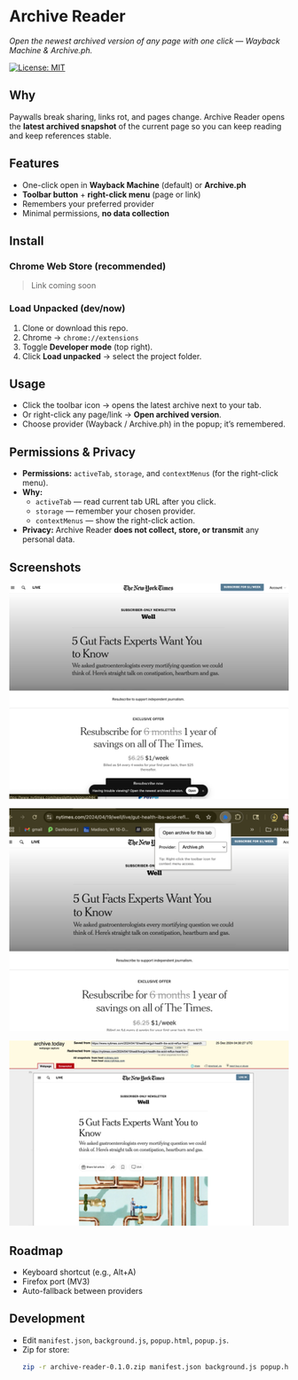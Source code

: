 # Archive Reader

_Open the newest archived version of any page with one click — Wayback Machine & Archive.ph._

<!-- Badges (add once live) -->
<!-- [![Chrome Web Store](https://img.shields.io/chrome-web-store/v/XXXXXXXX)](STORE_LINK) -->

[![License: MIT](https://img.shields.io/badge/License-MIT-green.svg)](LICENSE)

## Why

Paywalls break sharing, links rot, and pages change. Archive Reader opens the **latest archived snapshot** of the current page so you can keep reading and keep references stable.

## Features

- One-click open in **Wayback Machine** (default) or **Archive.ph**
- **Toolbar button** + **right-click menu** (page or link)
- Remembers your preferred provider
- Minimal permissions, **no data collection**

## Install

### Chrome Web Store (recommended)

> Link coming soon

<!-- Replace after publish:
**Install from the Chrome Web Store:** [Archive Reader](STORE_LINK)
-->

### Load Unpacked (dev/now)

1. Clone or download this repo.
2. Chrome → `chrome://extensions`
3. Toggle **Developer mode** (top right).
4. Click **Load unpacked** → select the project folder.

## Usage

- Click the toolbar icon → opens the latest archive next to your tab.
- Or right-click any page/link → **Open archived version**.
- Choose provider (Wayback / Archive.ph) in the popup; it’s remembered.

## Permissions & Privacy

- **Permissions:** `activeTab`, `storage`, and `contextMenus` (for the right-click menu).
- **Why:**
  - `activeTab` — read current tab URL after you click.
  - `storage` — remember your chosen provider.
  - `contextMenus` — show the right-click action.
- **Privacy:** Archive Reader **does not collect, store, or transmit** any personal data.

## Screenshots

![Popup screenshot](screenshots/banner.png)

![Popup screenshot](screenshots/popup.png)

![Popup screenshot](screenshots/success.png)

## Roadmap

- Keyboard shortcut (e.g., Alt+A)
- Firefox port (MV3)
- Auto-fallback between providers

## Development

- Edit `manifest.json`, `background.js`, `popup.html`, `popup.js`.
- Zip for store:
  ```bash
  zip -r archive-reader-0.1.0.zip manifest.json background.js popup.html popup.js icons/ -x "*/.*"
  ```
